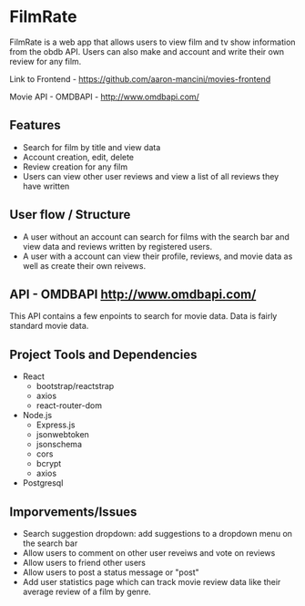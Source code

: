 # FilmRate
 
FilmRate is a web app that allows users to view film and tv show information from the obdb API. Users
can also make and account and write their own review for any film.

Link to Frontend - https://github.com/aaron-mancini/movies-frontend

Movie API - OMDBAPI - http://www.omdbapi.com/

## Features

- Search for film by title and view data
- Account creation, edit, delete
- Review creation for any film
- Users can view other user reviews and view a list of all reviews they have written

## User flow / Structure

- A user without an account can search for films with the search bar and view data and reviews
  written by registered users.
- A user with a account can view their profile, reviews, and movie data as well as create their
  own reivews.

## API - OMDBAPI http://www.omdbapi.com/

This API contains a few enpoints to search for movie data. Data is fairly standard movie data.

## Project Tools and Dependencies

- React
  - bootstrap/reactstrap
  - axios
  - react-router-dom
- Node.js
  - Express.js
  - jsonwebtoken
  - jsonschema
  - cors
  - bcrypt
  - axios
- Postgresql

## Imporvements/Issues

- Search suggestion dropdown: add suggestions to a dropdown menu on the search bar
- Allow users to comment on other user reveiws and vote on reviews
- Allow users to friend other users
- Allow users to post a status message or "post"
- Add user statistics page which can track movie review data like their average review
  of a film by genre.

